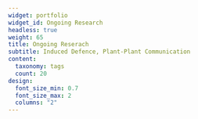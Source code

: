 ```yaml
---
widget: portfolio
widget_id: Ongoing Research
headless: true
weight: 65
title: Ongoing Reserach
subtitle: Induced Defence, Plant-Plant Communication
content:
  taxonomy: tags
  count: 20
design:
  font_size_min: 0.7
  font_size_max: 2
  columns: "2"
---
```

